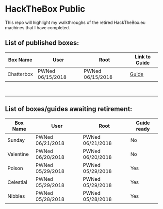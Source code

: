 # HackTheBox Public

This repo will highlight my walkthroughs of the retired HackTheBox.eu machines that I have completed.


## List of published boxes:
| Box Name | User | Root | Link to Guide | 
|----------|------|------|---------------|
| Chatterbox | PWNed 06/15/2018 | PWNed 06/15/2018| [Guide](https://github.com/cyclawps52/HackTheBox-Public/blob/master/Boxes/Chatterbox/writeup.pdf) |

<br><hr>
## List of boxes/guides awaiting retirement:

| Box Name | User | Root | Guide ready |
|----------|------|------|-------------|
| Sunday | PWNed 06/21/2018 | PWNed 06/21/2018 | No |
| Valentine | PWNed 06/20/2018 | PWNed 06/20/2018 | No |
| Poison | PWNed 05/29/2018 | PWNed 05/29/2018 | Yes |
| Celestial | PWNed 05/29/2018 | PWNed 05/29/2018 | Yes |
| Nibbles | PWNed 05/28/2018 | PWNed 05/28/2018 | Yes |
